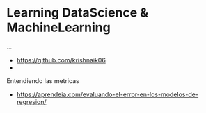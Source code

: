 # Learning DataScience & MachineLearning

...

- https://github.com/krishnaik06
- 

Entendiendo las metricas
- https://aprendeia.com/evaluando-el-error-en-los-modelos-de-regresion/